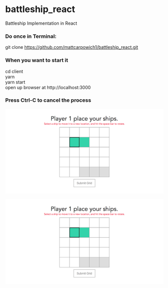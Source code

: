 # battleship_react
Battleship Implementation in React

### Do once in Terminal: 
git clone https://github.com/mattcarpowich1/battleship_react.git

### When you want to start it
cd client  
yarn  
yarn start  
open up browser at http://localhost:3000

### Press Ctrl-C to cancel the process

![ShipSelect](https://raw.githubusercontent.com/mattcarpowich1/battleship_react/master/ShipSelect.png)

![Game](https://raw.githubusercontent.com/mattcarpowich1/battleship_react/master/ShipSelect.png)

